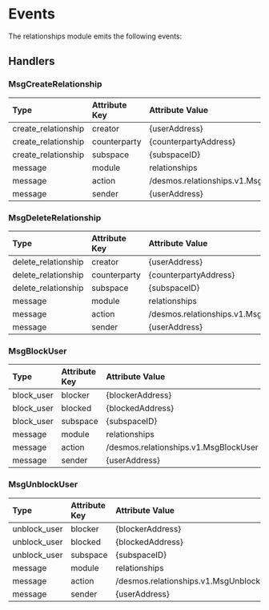 <!--
order: 4
-->

# Events

The relationships module emits the following events: 

## Handlers

### MsgCreateRelationship

| Type                | Attribute Key | Attribute Value                                | 
|:--------------------|:--------------|:-----------------------------------------------|
| create_relationship | creator       | {userAddress}                                  |
| create_relationship | counterparty  | {counterpartyAddress}                          |
| create_relationship | subspace      | {subspaceID}                                   |
| message             | module        | relationships                                  |
| message             | action        | /desmos.relationships.v1.MsgCreateRelationship |
| message             | sender        | {userAddress}                                  |

### MsgDeleteRelationship

| Type                | Attribute Key | Attribute Value                                | 
|:--------------------|:--------------|:-----------------------------------------------|
| delete_relationship | creator       | {userAddress}                                  |
| delete_relationship | counterparty  | {counterpartyAddress}                          |
| delete_relationship | subspace      | {subspaceID}                                   |
| message             | module        | relationships                                  |
| message             | action        | /desmos.relationships.v1.MsgDeleteRelationship |
| message             | sender        | {userAddress}                                  |

### MsgBlockUser

| Type       | Attribute Key | Attribute Value                       | 
|:-----------|:--------------|:--------------------------------------|
| block_user | blocker       | {blockerAddress}                      |
| block_user | blocked       | {blockedAddress}                      |
| block_user | subspace      | {subspaceID}                          |
| message    | module        | relationships                         |
| message    | action        | /desmos.relationships.v1.MsgBlockUser |
| message    | sender        | {userAddress}                         |

### MsgUnblockUser

| Type         | Attribute Key | Attribute Value                         | 
|:-------------|:--------------|:----------------------------------------|
| unblock_user | blocker       | {blockerAddress}                        |
| unblock_user | blocked       | {blockedAddress}                        |
| unblock_user | subspace      | {subspaceID}                            |
| message      | module        | relationships                           |
| message      | action        | /desmos.relationships.v1.MsgUnblockUser |
| message      | sender        | {userAddress}                           |